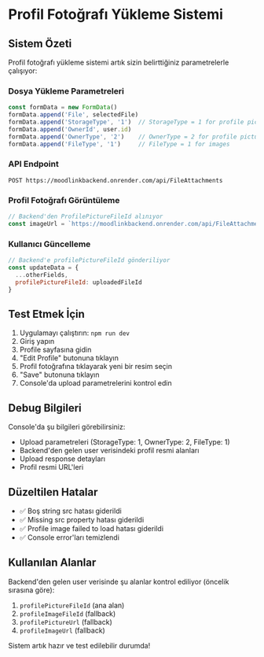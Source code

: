 # Profil Fotoğrafı Yükleme Sistemi

## Sistem Özeti

Profil fotoğrafı yükleme sistemi artık sizin belirttiğiniz parametrelerle çalışıyor:

### Dosya Yükleme Parametreleri
```javascript
const formData = new FormData()
formData.append('File', selectedFile)
formData.append('StorageType', '1')  // StorageType = 1 for profile pictures
formData.append('OwnerId', user.id)
formData.append('OwnerType', '2')    // OwnerType = 2 for profile pictures  
formData.append('FileType', '1')     // FileType = 1 for images
```

### API Endpoint
```
POST https://moodlinkbackend.onrender.com/api/FileAttachments
```

### Profil Fotoğrafı Görüntüleme
```javascript
// Backend'den ProfilePictureFileId alınıyor
const imageUrl = `https://moodlinkbackend.onrender.com/api/FileAttachments/download/${profilePictureFileId}`
```

### Kullanıcı Güncelleme
```javascript
// Backend'e profilePictureFileId gönderiliyor
const updateData = {
  ...otherFields,
  profilePictureFileId: uploadedFileId
}
```

## Test Etmek İçin

1. Uygulamayı çalıştırın: `npm run dev`
2. Giriş yapın
3. Profile sayfasına gidin
4. "Edit Profile" butonuna tıklayın
5. Profil fotoğrafına tıklayarak yeni bir resim seçin
6. "Save" butonuna tıklayın
7. Console'da upload parametrelerini kontrol edin

## Debug Bilgileri

Console'da şu bilgileri görebilirsiniz:
- Upload parametreleri (StorageType: 1, OwnerType: 2, FileType: 1)
- Backend'den gelen user verisindeki profil resmi alanları
- Upload response detayları
- Profil resmi URL'leri

## Düzeltilen Hatalar

- ✅ Boş string src hatası giderildi
- ✅ Missing src property hatası giderildi
- ✅ Profile image failed to load hatası giderildi
- ✅ Console error'ları temizlendi

## Kullanılan Alanlar

Backend'den gelen user verisinde şu alanlar kontrol ediliyor (öncelik sırasına göre):
1. `profilePictureFileId` (ana alan)
2. `profileImageFileId` (fallback)
3. `profilePictureUrl` (fallback)
4. `profileImageUrl` (fallback)

Sistem artık hazır ve test edilebilir durumda!
